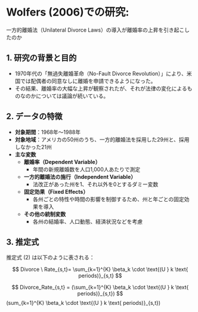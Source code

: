 
# Wolfers (2006)での研究: 
一方的離婚法（Unilateral Divorce Laws）の導入が離婚率の上昇を引き起こしたのか

## 1. 研究の背景と目的
- 1970年代の「無過失離婚革命（No-Fault Divorce Revolution）」により、米国では配偶者の同意なしに離婚を申請できるようになった。
- その結果、離婚率の大幅な上昇が観察されたが、それが法律の変化によるものなのかについては議論が続いている。

## 2. データの特徴
- **対象期間**：1968年～1988年
- **対象地域**：アメリカの50州のうち、一方的離婚法を採用した29州と、採用しなかった21州
- **主な変数**
  - **離婚率（Dependent Variable）**  
    - 年間の新規離婚数を人口1,000人あたりで測定
  - **一方的離婚法の施行（Independent Variable）**  
    - 法改正があった州を1、それ以外を0とするダミー変数
  - **固定効果（Fixed Effects）**  
    - 各州ごとの特性や時間の影響を制御するため、州と年ごとの固定効果を導入
  - **その他の統制変数**  
    - 各州の結婚率、人口動態、経済状況などを考慮

## 3. 推定式

推定式 (2) は以下のように表される：


$$
Divorce \ Rate_{s,t}= \sum_{k=1}^{K} \beta_k \cdot \text{(U } k \text{ periods)}_{s,t}
$$

$$
Divorce_Rate_{s,t} =  (\sum_{k=1}^{K} \beta_k \cdot \text{(U } k \text{ periods)}_{s,t})
$$
 (sum_{k=1}^{K} \beta_k \cdot \text{(U } k \text{ periods)}_{s,t})
